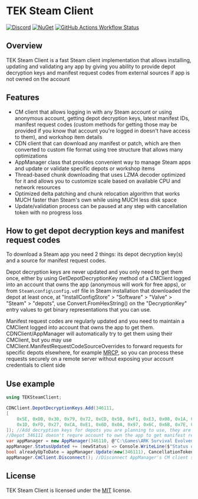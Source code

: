# TEK Steam Client
[![Discord](https://img.shields.io/discord/937821572285206659?style=flat-square&label=Discord&logo=discord&logoColor=white&color=7289DA)](https://discord.com/servers/teknology-hub-937821572285206659)
[![NuGet](https://img.shields.io/nuget/v/TEKSteamClient?style=flat-square&label=NuGet)](https://nuget.org/packages/TEKSteamClient)
[![GitHub Actions Workflow Status](https://img.shields.io/github/actions/workflow/status/Nuclearistt/TEKSteamClient/build.yaml?style=flat-square)](https://github.com/Nuclearistt/TEKSteamClient/actions/workflows/build.yaml)

## Overview

TEK Steam Client is a fast Steam client implementation that allows installing, updating and validating any app by giving you ability to provide depot decryption keys and manifest request codes from external sources if app is not owned on the account

## Features

+ CM client that allows logging in with any Steam account or using anonymous account, getting depot decryption keys, latest manifest IDs, manifest request codes (custom methods for getting those may be provided if you know that account you're logged in doesn't have access to them), and workshop item details
+ CDN client that can download any manifest or patch, which are then converted to custom file format using tree structure that allows many optimizations
+ AppManager class that provides convenient way to manage Steam apps and update or validate specific depots or workshop items
+ Thread-based chunk downloading that uses LZMA decoder optimized for it and allows you to customize scale based on available CPU and network resources
+ Optimized delta patching and chunk relocation algorithm that works MUCH faster than Steam's own while using MUCH less disk space
+ Update/validation process can be paused at any step with cancellation token with no progress loss

## How to get depot decryption keys and manifest request codes

To download a Steam app you need 2 things: its depot decryption key(s) and a source for manifest request codes.

Depot decryption keys are never updated and you only need to get them once, either by using GetDepotDecryptionKey method of a CMClient logged into an account that owns the app (anonymous will work for free apps), or from `Steam\config\config.vdf` file in Steam installation that downloaded the depot at least once, at "InstallConfigStore" > "Software" > "Valve" > "Steam" > "depots", use Convert.FromHexString() on the "DecryptionKey" entry values to get binary representations that you can use.

Manifest request codes are regularly updated and you need to maintain a CMClient logged into account that owns the app to get them. CDNClient/AppManager will automatically try to get them using their CMClient, but you may use CMClient.ManifestRequestCodeSourceOverrides to forward requests for specific depots elsewhere, for example [MRCP](https://github.com/Nuclearistt/MRCP), so you can process these requests securely on a remote server without exposing your account credentials to client side

## Use example

```cs
using TEKSteamClient;

CDNClient.DepotDecryptionKeys.Add(346111,
[
    0x5E, 0xDB, 0x30, 0x79, 0x72, 0xCD, 0x5B, 0xF1, 0xE3, 0x08, 0x1A, 0xED, 0xC9, 0x86, 0xEF, 0x72,
    0x1D, 0xFD, 0x27, 0xCA, 0xE1, 0x6D, 0x0A, 0x97, 0x6C, 0x6B, 0x7E, 0xA6, 0xE8, 0xFF, 0x20, 0x89
]); //Add decryption keys for depots you are planning to use, they are never updated so you only need to get them once
//Depot 346111 doesn't requre account to own the app to get manifest request codes, but most other paid apps' depots do, see https://github.com/Nuclearistt/MRCP for CMClient.ManifestRequestCodeSourceOverrides example
var appManager = new AppManager(346110, @"C:\Games\ARK Survival Evolved"); //Create AppManager instance for desired app
appManager.StatusUpdated += (newStatus) => Console.WriteLine($"Status updated: {newStatus}"); //Subscribe to manager's events if you want to handle them, there are also ProgressInitiated, ProgressUpdated and ValidationCounterUpdated
bool alreadyUpToDate = appManager.Update(new(346111), CancellationToken.None); //This will update depot 346111 (base game) to latest version or just return true if it's already up to date. On first run it'll instead perform validation since TEK Steam Client doesn't know current installed version. If depot is not installed at all, validation will mark the entire manifest to be downloaded, effectively installing the depot from scratch
appManager.CmClient.Disconnect(); //Disconnect AppManager's CM client so it doesn't keep its thread running around and prevent process exit
```

## License

TEK Steam Client is licensed under the [MIT](https://github.com/Nuclearistt/TEKSteamClient/blob/main/LICENSE) license.